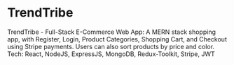 # TrendTribe

TrendTribe - Full-Stack E-Commerce Web App: A MERN stack shopping app, with Register, Login, Product
Categories, Shopping Cart, and Checkout using Stripe payments. Users can also sort products by price and color.
Tech: React, NodeJS, ExpressJS, MongoDB, Redux-Toolkit, Stripe, JWT 
